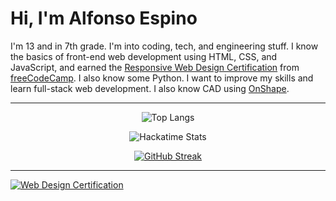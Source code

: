 # Hi, I'm Alfonso Espino

I'm 13 and in 7th grade. I'm into coding, tech, and engineering stuff. I know the basics of front-end web development using HTML, CSS, and JavaScript, and earned the [Responsive Web Design Certification](https://freecodecamp.org/certification/Alfonsoce11/responsive-web-design) from [freeCodeCamp](https://freecodecamp.org). I also know some Python. I want to improve my skills and learn full-stack web development. I also know CAD using [OnShape](https://onshape.com).

---


<div id="header" align="center">

![Top Langs](https://github-readme-stats.vercel.app/api/top-langs/?username=Alfonsoce11&layout=compact)

![Hackatime Stats](https://github-readme-stats.hackclub.dev/api/wakatime?username=2894&api_domain=hackatime.hackclub.com&theme=darcula&custom_title=Hackatime+Stats&layout=compact&cache_seconds=0&langs_count=8)

[![GitHub Streak](https://streak-stats.demolab.com?user=Alfonsoce11)](https://git.io/streak-stats)

</div>

---

[![Web Design Certification](https://file.garden/ZXPZOz_dI1vYUjXR/WebDesignCertification.png)](https://freecodecamp.org/certification/Alfonsoce11/responsive-web-design)

<!---
Alfonsoce11/Alfonsoce11 is a ✨ special ✨ repository because its `README.md` (this file) appears on your GitHub profile.
You can click the Preview link to take a look at your changes.
--->
